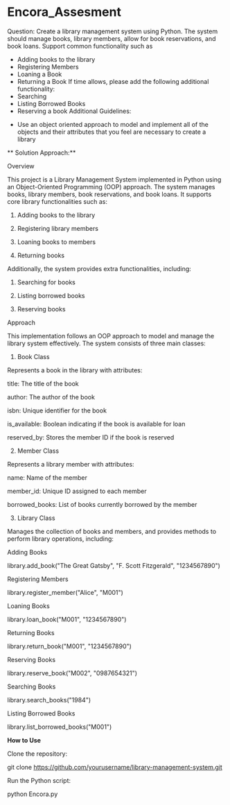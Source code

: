 # Encora_Assesment

Question:
Create a library management system using Python.
 The system should manage books, library members, allow for book reservations, and book loans.
Support common functionality such as
- Adding books to the library
- Registering Members
 - Loaning a Book
- Returning a Book
 If time allows, please add the following additional functionality:
- Searching
- Listing Borrowed Books
- Reserving a book
Additional Guidelines:
 * Use an object oriented approach to model and implement all of the objects and their attributes that you feel are necessary to create a library

**
Solution Approach:**

Overview

This project is a Library Management System implemented in Python using an Object-Oriented Programming (OOP) approach. The system manages books, library members, book reservations, and book loans. It supports core library functionalities such as:

1. Adding books to the library

2. Registering library members

3. Loaning books to members

4. Returning books

Additionally, the system provides extra functionalities, including:

1. Searching for books

2. Listing borrowed books

3. Reserving books

Approach

This implementation follows an OOP approach to model and manage the library system effectively. The system consists of three main classes:

1. Book Class

Represents a book in the library with attributes:

title: The title of the book

author: The author of the book

isbn: Unique identifier for the book

is_available: Boolean indicating if the book is available for loan

reserved_by: Stores the member ID if the book is reserved

2. Member Class

Represents a library member with attributes:

name: Name of the member

member_id: Unique ID assigned to each member

borrowed_books: List of books currently borrowed by the member

3. Library Class

Manages the collection of books and members, and provides methods to perform library operations, including:

Adding Books

library.add_book("The Great Gatsby", "F. Scott Fitzgerald", "1234567890")

Registering Members

library.register_member("Alice", "M001")

Loaning Books

library.loan_book("M001", "1234567890")

Returning Books

library.return_book("M001", "1234567890")

Reserving Books

library.reserve_book("M002", "0987654321")

Searching Books

library.search_books("1984")

Listing Borrowed Books

library.list_borrowed_books("M001")

**How to Use**

Clone the repository:

git clone https://github.com/yourusername/library-management-system.git


Run the Python script:

python Encora.py
